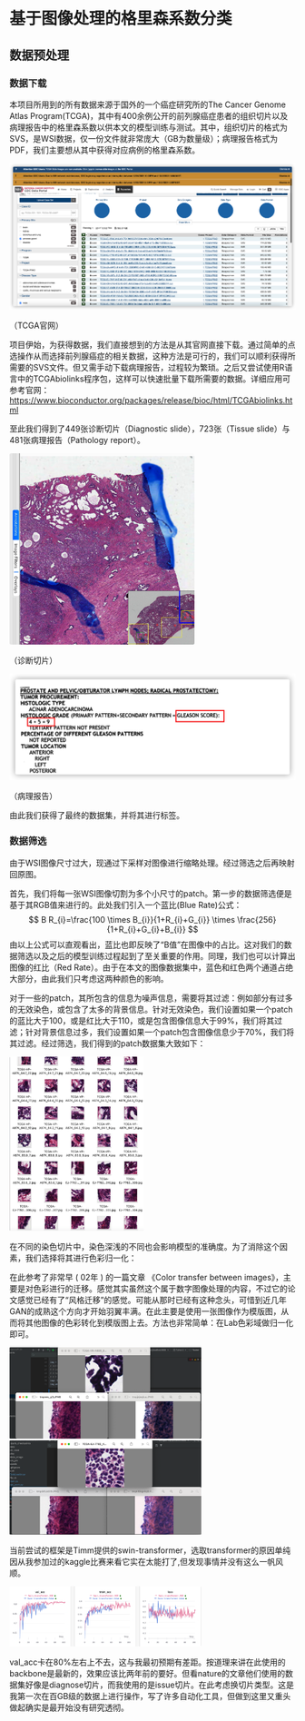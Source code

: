# 基于图像处理的格里森系数分类

## 数据预处理

### 数据下载

本项目所用到的所有数据来源于国外的一个癌症研究所的The Cancer Genome Atlas Program(TCGA)，其中有400余例公开的前列腺癌症患者的组织切片以及病理报告中的格里森系数以供本文的模型训练与测试。其中，组织切片的格式为SVS，是WSI数据，仅一份文件就非常庞大（GB为数量级）；病理报告格式为PDF，我们主要想从其中获得对应病例的格里森系数。

![webimage](./image/webimage.png)

（TCGA官网）

项目伊始，为获得数据，我们直接想到的方法是从其官网直接下载。通过简单的点选操作从而选择前列腺癌症的相关数据，这种方法是可行的，我们可以顺利获得所需要的SVS文件。但又需手动下载病理报告，过程较为繁琐。之后又尝试使用R语言中的TCGAbiolinks程序包，这样可以快速批量下载所需要的数据。详细应用可参考官网：https://www.bioconductor.org/packages/release/bioc/html/TCGAbiolinks.html

至此我们得到了449张诊断切片（Diagnostic slide），723张（Tissue slide）与481张病理报告（Pathology report）。

<img src="./image/example1.png" alt="image_transform" style="zoom:33%;" />



（诊断切片）

![example2](./image/example2.png)

（病理报告）

由此我们获得了最终的数据集，并将其进行标签。

### 数据筛选

由于WSI图像尺寸过大，现通过下采样对图像进行缩略处理。经过筛选之后再映射回原图。

首先，我们将每一张WSI图像切割为多个小尺寸的patch。第一步的数据筛选便是基于其RGB值来进行的。此处我们引入一个蓝比(Blue Rate)公式：
$$
B R_{i}=\frac{100 \times B_{i}}{1+R_{i}+G_{i}} \times \frac{256}{1+R_{i}+G_{i}+B_{i}}
$$
​	由以上公式可以直观看出，蓝比也即反映了“B值”在图像中的占比。这对我们的数据筛选以及之后的模型训练过程起到了至关重要的作用。同理，我们也可以计算出图像的红比（Red Rate）。由于在本文的图像数据集中，蓝色和红色两个通道占绝大部分，由此我们只考虑这两种颜色的影响。

​	对于一些的patch，其所包含的信息为噪声信息，需要将其过滤：例如部分有过多的无效染色，或包含了太多的背景信息。针对无效染色，我们设置如果一个patch的蓝比大于100，或是红比大于110，或是包含图像信息大于99%，我们将其过滤；针对背景信息过多，我们设置如果一个patch包含图像信息少于70%，我们将其过滤。经过筛选，我们得到的patch数据集大致如下：

<img src="./image/Patch_many.png" alt="Patch_many" style="zoom: 30%;" />

在不同的染色切片中，染色深浅的不同也会影响模型的准确度。为了消除这个因素，我们选择将其进行色彩归一化：

在此参考了非常早 ( 02年 ) 的一篇文章 《Color transfer between images》，主要是对色彩进行的迁移。感觉其实虽然这个属于数字图像处理的内容，不过它的论文感觉已经有了“风格迁移”的感觉。可能从那时已经有这种念头，可惜到近几年GAN的成熟这个方向才开始羽翼丰满。在此主要是使用一张图像作为模版图，从而将其他图像的色彩转化到模版图上去。方法也非常简单：在Lab色彩域做归一化即可。

<img src="./image/image_transform.png" alt="image_transform" style="zoom:33%;" />

<img src="./image/image_transform2.png" alt="image_transform" style="zoom:33%;" />



​	当前尝试的框架是Timm提供的swin-transformer，选取transformer的原因单纯因从我参加过的kaggle比赛来看它实在太能打了,但发现事情并没有这么一帆风顺。

<img src="./image/loss.png" alt="image_transform" style="zoom:33%;" />

​	val_acc卡在80%左右上不去，这与我最初预期有差距。按道理来讲在此使用的backbone是最新的，效果应该比两年前的要好。但看nature的文章他们使用的数据集好像是diagnose切片，而我使用的是issue切片。在此考虑换切片类型。这是我第一次在百GB级的数据上进行操作，写了许多自动化工具，但做到这里又重头做起确实是最开始没有研究透彻。
